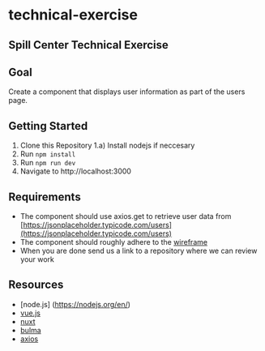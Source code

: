 # technical-exercise
## Spill Center Technical Exercise

## Goal

Create a component that displays user information as part of the users page.

## Getting Started

1. Clone this Repository
1.a) Install nodejs if neccesary
2. Run `npm install`
3. Run `npm run dev`
4. Navigate to http://localhost:3000

## Requirements

*	The component should use axios.get to retrieve user data from [https://jsonplaceholder.typicode.com/users](https://jsonplaceholder.typicode.com/users)
*	The component should roughly adhere to the [wireframe](https://projects.invisionapp.com/freehand/document/2clpV32jw)
* When you are done send us a link to a repository where we can review your work

## Resources

* [node.js] (https://nodejs.org/en/)
* [vue.js](https://vuejs.org)
* [nuxt](https://nuxtjs.org)
* [bulma](https://bulma.io/)
* [axios](https://github.com/axios/axios)
